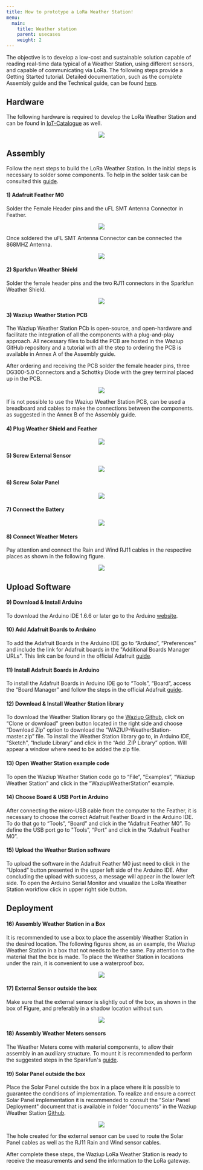 ```yaml
---
title: How to prototype a LoRa Weather Station!
menu:
  main:
    title: Weather station
    parent: usecases
    weight: 2
---
```


The objective is to develop a low-cost and sustainable solution capable of reading real-time data typical of a Weather Station, using different sensors, and capable of communicating via LoRa.
The following steps provide a Getting Started tutorial. Detailed documentation, such as the complete Assembly guide and the Technical guide, can be found <a href="https://github.com/Waziup/WAZIUP-WeatherStation/tree/master/extra/documents" target="_blank">here</a>.



Hardware
-------------
The following hardware is required to develop the LoRa Weather Station and can be found in <a href="https://www.iot-catalogue.com/products/59b1797c763cfc066f6d092b" target="_blank">IoT-Catalogue</a> as well.

<p align="center">
  <img src="images/hardware_list.png"/>
</p>



Assembly
-------------
Follow the next steps to build the LoRa Weather Station. In the initial steps is necessary to solder some components. To help in the solder task can be consulted this <a href="https://learn.adafruit.com/adafruit-guide-excellent-soldering" target="_blank">guide</a>.


####  1) Adafruit Feather M0
Solder the Female Header pins and the uFL SMT Antenna Connector in Feather.

<p align="center">
  <img src="images/feather_solder.png"/>
</p>

Once soldered the uFL SMT Antenna Connector can be connected the 868MHZ Antenna.

<p align="center">
  <img src="images/connect_antenna.png"/>
</p>

#### 2) Sparkfun Weather Shield
Solder the female header pins and the two RJ11 connectors in the Sparkfun Weather Shield.

<p align="center">
  <img src="images/weather_shield_solder.png"/>
</p>

#### 3) Waziup Weather Station PCB
The Waziup Weather Station PCb is open-source, and open-hardware and facilitate the integration of all the components with a plug-and-play approach. All necessary files to build the PCB are hosted in the Waziup GitHub repository and a tutorial with all the step to ordering the PCB is available in Annex A of the Assembly guide.

After ordering and receiving the PCB solder the female header pins, three DG300-5.0 Connectors and a Schottky Diode with the grey terminal placed up in the PCB.

<p align="center">
  <img src="images/pcb_solder.png"/>
</p>

If is not possible to use the Waziup Weather Station PCB, can be used a breadboard and cables to make the connections between the components. as suggested in the Annex B of the Assembly guide.

#### 4) Plug Weather Shield and Feather
<p align="center">
  <img src="images/plug_shiled_feather.png"/>
</p>

#### 5) Screw External Sensor
<p align="center">
  <img src="images/screw_external_sensor.png"/>
</p>

#### 6) Screw Solar Panel
<p align="center">
  <img src="images/screw_solar_panel.png"/>
</p>

#### 7) Connect the Battery
<p align="center">
  <img src="images/connect_battery.png"/>
</p>


#### 8) Connect Weather Meters
Pay attention and connect the Rain and Wind RJ11 cables in the respective places as shown in the following figure.

<p align="center">
  <img src="images/connect_weather_meters.png"/>
</p>



Upload Software
-------------


#### 9) Download & Install Arduino
To download the Arduino IDE 1.6.6 or later go to the Arduino <a href="https://www.arduino.cc/en/Main/Software" target="_blank">website</a>.

#### 10) Add Adafruit Boards to Arduino
To add the Adafruit Boards in the Arduino IDE go to “Arduino”, “Preferences” and include the link for Adafruit boards in the "Additional Boards Manager URLs".
This link can be found in the official Adafruit <a href="https://learn.adafruit.com/adafruit-feather-m0-radio-with-lora-radio-module/setup" target="_blank">guide</a>.

#### 11) Install Adafruit Boards in Arduino
To install the Adafruit Boards in Arduino IDE go to  “Tools”, “Board”, access the “Board Manager” and follow the steps in the official Adafruit <a href="https://learn.adafruit.com/adafruit-feather-m0-radio-with-lora-radio-module/using-with-arduino-ide" target="_blank">guide</a>.

#### 12) Download & Install Weather Station library
To download the Weather Station library go the <a href="https://github.com/Waziup/WAZIUP-WeatherStation" target="_blank">Waziup Github</a>, click on “Clone or download” green button located in the right side and choose “Download Zip” option to download the “WAZIUP-WeatherStation-master.zip” file.
To install the Weather Station library go to, in Arduino IDE, “Sketch”, “Include Library” and click in the “Add .ZIP Library” option. Will appear a window where need to be added the zip file.

#### 13) Open Weather Station example code
To open the Waziup Weather Station code go to “File”, “Examples”, “Waziup Weather Station” and click in the “WaziupWeatherStation” example.

#### 14) Choose Board & USB Port in Arduino
After connecting the micro-USB cable from the computer to the Feather, it is necessary to choose the correct Adafruit Feather Board in the Arduino IDE. To do that go to “Tools”, “Board” and click in the “Adafruit Feather M0”.
To define the USB port go to "Tools”, “Port” and click in the “Adafruit Feather M0”.

#### 15) Upload the Weather Station software
To upload the software in the Adafruit Feather M0 just need to click in the “Upload” button presented in the upper left side of the Arduino IDE.
After concluding the upload with success, a message will appear in the lower left side.
To open the Arduino Serial Monitor and visualize the LoRa Weather Station workflow click in upper right side button.


Deployment
----

#### 16) Assembly Weather Station in a Box
It is recommended to use a box to place the assembly Weather Station in the desired location. The following figures show, as an example, the Waziup Weather Station in a box that not needs to be the same. Pay attention to the material that the box is made. To place the Weather Station in locations under the rain, it is convenient to use a waterproof box.

<p align="center">
  <img src="images/ws_in_box.png"/>
</p>


#### 17) External Sensor outside the box
Make sure that the external sensor is slightly out of the box, as shown in the box of Figure, and preferably in a shadow location without sun.

<p align="center">
  <img src="images/external_sensor_ouside_box.png"/>
</p>

#### 18) Assembly Weather Meters sensors
The Weather Meters come with material components, to allow their assembly in an auxiliary structure. To mount it is recommended to perform the suggested steps in the Sparkfun's <a href="https://learn.sparkfun.com/tutorials/weather-meter-hookup-guide" target="_blank">guide</a>.

#### 19) Solar Panel outside the box
Place the Solar Panel outside the box in a place where it is possible to guarantee the conditions of implementation. To realize and ensure a correct Solar Panel implementation it is recommended to consult the "Solar Panel Deployment" document that is available in folder “documents” in the Waziup Weather Station <a href="https://github.com/Waziup/WAZIUP-WeatherStation" target="_blank">Github</a>.

<p align="center">
  <img src="images/solar_panel_outside_box.png"/>
</p>

The hole created for the external sensor can be used to route the Solar Panel cables as well as the RJ11 Rain and Wind sensor cables.

After complete these steps, the Waziup LoRa Weather Station is ready to receive the measurements and send the information to the LoRa gateway.
